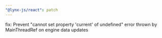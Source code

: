 ```yaml
---
"@lynx-js/react": patch
---
```


fix: Prevent "cannot set property 'current' of undefined" error thrown by MainThreadRef on engine data updates
